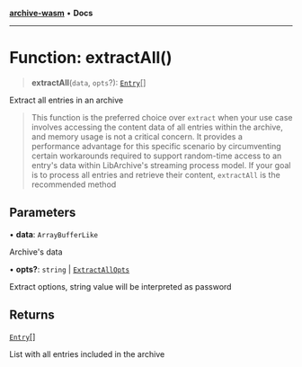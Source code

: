 [**archive-wasm**](../../README.md) • **Docs**

---

# Function: extractAll()

> **extractAll**(`data`, `opts`?): [`Entry`](../interfaces/Entry.md)[]

Extract all entries in an archive

> This function is the preferred choice over `extract` when your use case
> involves accessing the content data of all entries within the archive,
> and memory usage is not a critical concern. It provides a performance
> advantage for this specific scenario by circumventing certain workarounds
> required to support random-time access to an entry's data within
> LibArchive's streaming process model. If your goal is to process all
> entries and retrieve their content, `extractAll` is the recommended method

## Parameters

• **data**: `ArrayBufferLike`

Archive's data

• **opts?**: `string` \| [`ExtractAllOpts`](../type-aliases/ExtractAllOpts.md)

Extract options, string value will be interpreted as password

## Returns

[`Entry`](../interfaces/Entry.md)[]

List with all entries included in the archive
